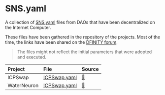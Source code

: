 # SNS.yaml

A collection of [SNS.yaml](https://internetcomputer.org/docs/current/developer-docs/daos/sns/tokenomics/preparation) files from DAOs that have been decentralized on the Internet Computer.

These files have been gathered in the repository of the projects. Most of the time, the links have been shared on the [DFINITY forum](https://forum.dfinity.org/).

> The files might not reflect the initial parameters that were adopted and executed.

| Project     | File                                    | Source                                                             |
|:------------|:----------------------------------------|:-------------------------------------------------------------------|
| ICPSwap     | [ICPSwap.yaml](sns_init/ICPSwap.yaml)   | [🔗](https://github.com/ICPSwap-Labs/sns/blob/main/sns_init.yaml)  |
| WaterNeuron | [ICPSwap.yaml](sns_init/ICPSwap.yaml)   | [🔗](https://github.com/WaterNeuron/WaterNeuron/blob/main/water_neuron_wtn_sns_init.yaml)  |
